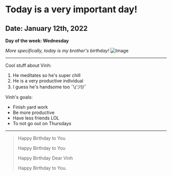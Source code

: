 # Today is a very important day!
## Date: January 12th, 2022
**Day of the week: Wednesday**

*More specifically, today is my brother's birthday!*
![Image](https://upload.wikimedia.org/wikipedia/commons/thumb/d/dd/Birthday_candles.jpg/1200px-Birthday_candles.jpg)

---

Cool stuff about Vinh:
1. He meditates so he's super chill
2. He is a very productive individual
3. I guess he's handsome too ¯\\_(ツ)_/¯

Vinh's goals:
* Finish yard work
* Be more productive
* Have less friends LOL
* To not go out on Thursdays

---

> Happy Birthday to You
>
> Happy Birthday to You
>
> Happy Birthday Dear Vinh
>
> Happy Birthday to You.
